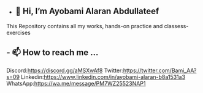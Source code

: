 - ## 👋 Hi, I’m Ayobami Alaran Abdullateef
This Repository contains all my works, hands-on practice and classess-exercises

## - 📫 How to reach me ...
Discord:https://discord.gg/aMSXwAf8
Twitter:https://twitter.com/Bami_AA?s=09
Linkedin:https://www.linkedin.com/in/ayobami-alaran-b8a1531a3
WhatsApp:https://wa.me/message/PM7WZ25523NAP1

<!---
Ayobami6/Ayobami6 is a ✨ special ✨ repository because its `README.md` (this file) appears on your GitHub profile.
You can click the Preview link to take a look at your changes.
--->
